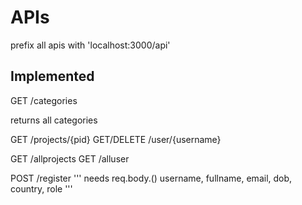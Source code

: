 # APIs

prefix all apis with 'localhost:3000/api'


## Implemented

GET /categories

returns all categories

GET /projects/{pid} 
GET/DELETE /user/{username}

GET /allprojects
GET /alluser

POST /register
'''
needs req.body.() username, fullname, email, dob, country, role
'''
